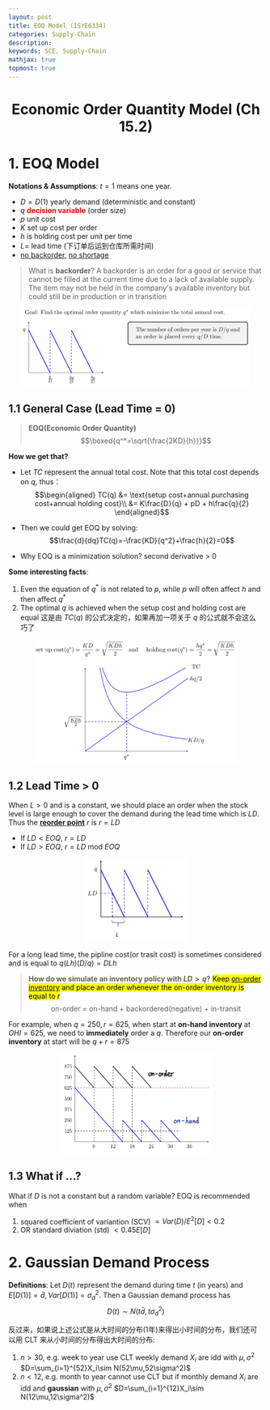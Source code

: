 ```yaml
---
layout: post
title: EOQ Model (ISYE6334)
categories: Supply-Chain
description:
keywords: SCE, Supply-Chain
mathjax: true
topmost: true
---
```


<center>

# Economic Order Quantity Model (Ch 15.2)
</center>

# 1. EOQ Model
**Notations & Assumptions**: $t = 1$ means one year.
- $D=D(1)$ yearly demand (deterministic and constant)
- $q$ **<font color=red>decision variable</font>** (order size)
- $p$ unit cost
- $K$ set up cost per order
- $h$ is holding cost per unit per time
- $L=$ lead time (下订单后运到仓库所需时间)
- <u>no backorder</u>, <u>no shortage</u>

> What is **backorder**?
> A backorder is an order for a good or service that cannot be filled at the current time due to a lack of available supply. The item may not be held in the company's available inventory but could still be in production or in transition


<center>
    <img src="/images/2022-11/Snipaste_2022-11-13_16-21-31.png" width="90%">
</center>

## 1.1 General Case (Lead Time = 0)
> **EOQ(Economic Order Quantity)**
> $$\boxed{q^*=\sqrt{\frac{2KD}{h}}}$$

**How we get that?**
- Let $TC$ represent the annual total cost. Note that this total cost depends on $q$, thus：
$$\begin{aligned}
TC(q) &= \text{setup cost+annual purchasing cost+annual holding cost}\\
&= K\frac{D}{q} + pD + h\frac{q}{2}
\end{aligned}$$

- Then we could get EOQ by solving:
$$\frac{d}{dq}TC(q)=-\frac{KD}{q^2}+\frac{h}{2}=0$$

- Why EOQ is a minimization solution? second derivative > 0


**Some interesting facts**:
1. Even the equation of $q^*$ is not related to $p$, while $p$ will often affect $h$ and then affect $q^*$
2. The optimal $q$ is achieved when the setup cost and holding cost are equal
   这是由 $TC(q)$ 的公式决定的，如果再加一项关于 $q$ 的公式就不会这么巧了
<center><img src="/images/2022-11/Snipaste_2022-11-13_17-49-35.png" width="80%"></center>


## 1.2 Lead Time > 0
When $L > 0$ and is a constant, we should place an order when the stock level is large enough to cover the demand during the lead time which is $LD$. Thus the **<u>reorder point</u>** $r$ is $r = LD$
- If $LD<EOQ$, $r=LD$
- If $LD>EOQ$, $r=LD\text{ mod }EOQ$

<center><img src="/images/2022-11/Snipaste_2022-11-13_19-12-08.png" width="40%"></center>

For a long lead time, the pipline cost(or trasit cost) is sometimes considered and is equal to $q(Lh)(D/q) = DLh$

> **How do we simulate an inventory policy with $LD>q$?**
> <span style="background-color: yellow; color: black;">Keep <u>on-order inventory</u> and place an order whenever the on-order inventory is equal to $r$</span>
> $$\text{on-order = on-hand + backordered(negative) + in-transit}$$

For example, when $q=250,r=625$, when start at **on-hand inventory** at $OHI=625$, we need to **immediately** order a $q$. Therefore our **on-order inventory** at start will be $q+r=875$

<center><img src="/images/2022-11/pic1518.jpeg" width="60%"></center>


## 1.3 What if ...?
What if $D$ is not a constant but a random variable? EOQ is recommended when
1. squared coefficient of variantion (SCV) $=Var(D)/E^2[D]<0.2$
2. OR standard diviation (std) $<0.45E[D]$






# 2. Gaussian Demand Process
**Definitions**: Let $D(t)$ represent the demand during time $t$ (in years) and $E[D(1)]=\bar{d}, Var[D(1)]=\sigma_d^2$. Then a Gaussian demand process has
$$D(t)\sim N(t\bar{d},t\sigma_d^2)$$


反过来，如果说上述公式是从大时间的分布(1年)来得出小时间的分布，我们还可以用 CLT 来从小时间的分布得出大时间的分布:
1. $n>30$, e.g. week to year
   use CLT
   weekly demand $X_i$ are idd with $\mu,\sigma^2$
   $D=\sum_{i=1}^{52}X_i\sim N(52\mu,52\sigma^2)$
2. $n<12$, e.g. month to year
   cannot use CLT
   but if monthly demand $X_i$ are idd and **gaussian** with $\mu,\sigma^2$
   $D=\sum_{i=1}^{12}X_i\sim N(12\mu,12\sigma^2)$


